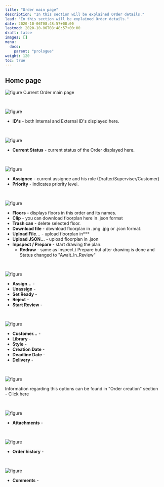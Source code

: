 ```yaml
---
title: "Order main page"
description: "In this section will be explained Order details."
lead: "In this section will be explained Order details."
date: 2020-10-06T08:48:57+00:00
lastmod: 2020-10-06T08:48:57+00:00
draft: false
images: []
menu:
  docs:
    parent: "prologue"
weight: 120
toc: true
---
```


## Home page

![figure](/Ordermainmenu.jpg "")
Current Order main page

&nbsp;  

![figure](/OrderID.jpg "")
* **ID's** - both Internal and External ID's displayed here.

&nbsp;   

![figure](/CurrentStatus.jpg "")
* **Current Status** - current status of the Order displayed here.

&nbsp;  

![figure](/CurrentAssignee.jpg "")
* **Assignee** - current assignee and his role (Drafter/Superviser/Customer)
* **Priority** - indicates priority level.

&nbsp;  

![figure](/Floors.jpg "")
* **Floors** - displays floors in this order and its names.
* **Сlip** - you can download floorplan here in .json format
* **Trash can** - delete selected floor.
* **Download file** - download floorplan in .png .jpg or .json format.
* **Upload File...** - upload floorplan in***
* **Upload JSON...** - upload floorplan in .json
* **Inpspect / Prepare** - start drawing the plan.
  * **Redraw** - same as Inspect / Prepare but after drawing is done and Status changed to "Await_In_Review"

&nbsp;  

![figure](/DiffStatuses.jpg "")
* **Assign...** - 
* **Unassign** - 
* **Set Ready** - 
* **Reject** - 
* **Start Review** - 

&nbsp; 

![figure](/OrderData.jpg "")
* **Customer...** - 
* **Library** - 
* **Style** - 
* **Creation Date** - 
* **Deadline Date** - 
* **Delivery** - 

&nbsp; 

![figure](/FFInfo.jpg "")

Information regarding this options can be found in "Order creation" section -  Click here

&nbsp;  

![figure](/OrderAttachments.jpg "")

* **Attachments** -

&nbsp; 

![figure](/History.jpg "")
* **Order history** -

&nbsp; 

![figure](/CommentSection.jpg "")
* **Comments** -